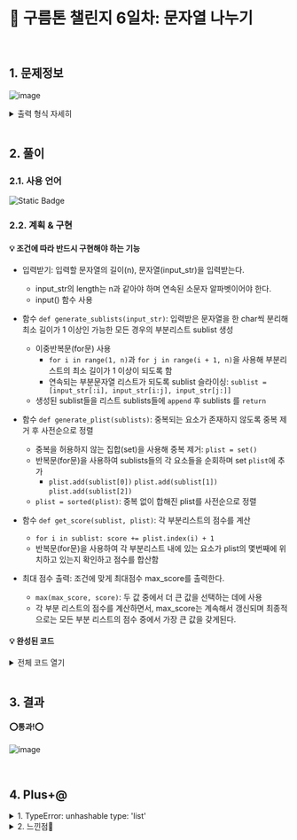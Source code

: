 # 🧩 구름톤 챌린지 6일차: 문자열 나누기

</br>

## 1. 문제정보
![image](https://github.com/hj4645/goormChallenge/assets/134211096/2bed6d87-0000-489d-a474-d1d7a6234428)

  <details>
  <summary>출력 형식 자세히</summary>
  
![image](https://github.com/hj4645/goormChallenge/assets/134211096/cced29ad-0987-4a2c-943c-d8f8c3b63a1a)
  </details>
</br>

## 2. 풀이
### 2.1. 사용 언어
![Static Badge](https://img.shields.io/badge/python-%233776AB?style=for-the-badge&logo=python&logoColor=white)

### 2.2. 계획 & 구현
#### 💡 조건에 따라 반드시 구현해야 하는 기능

- 입력받기: 입력할 문자열의 길이(n), 문자열(input_str)을 입력받는다.
  - input_str의 length는 n과 같아야 하며 연속된 소문자 알파벳이어야 한다.
  - input() 함수 사용

- 함수 `def generate_sublists(input_str)`: 입력받은 문자열을 한 char씩 분리해 최소 길이가 1 이상인 가능한 모든 경우의 부분리스트 sublist 생성
  - 이중반복문(for문) 사용
    - `for i in range(1, n)`과 `for j in range(i + 1, n)`을 사용해 부분리스트의 최소 길이가 1 이상이 되도록 함
    - 연속되는 부분문자열 리스트가 되도록 sublist 슬라이싱: `sublist = [input_str[:i], input_str[i:j], input_str[j:]]` 
  - 생성된 sublist들을 리스트 sublists들에 `append` 후 sublists 를 `return`

- 함수 `def generate_plist(sublists)`: 중복되는 요소가 존재하지 않도록 중복 제거 후 사전순으로 정렬
  - 중복을 허용하지 않는 집합(set)을 사용해 중복 제거: `plist = set()`
  - 반복문(for문)을 사용하여 sublists들의 각 요소들을 순회하며 set `plist`에 추가
    -   `plist.add(sublist[0])`
        `plist.add(sublist[1])`
        `plist.add(sublist[2])`
  - `plist = sorted(plist)`: 중복 없이 합해진 plist를 사전순으로 정렬

- 함수 `def get_score(sublist, plist)`: 각 부분리스트의 점수를 계산
  - `for i in sublist: score += plist.index(i) + 1`
  - 반복문(for문)을 사용하여 각 부분리스트 내에 있는 요소가 plist의 몇번째에 위치하고 있는지 확인하고 점수를 합산함
 
- 최대 점수 출력: 조건에 맞게 최대점수 max_score를 출력한다.
  - `max(max_score, score)`: 두 값 중에서 더 큰 값을 선택하는 데에 사용
  - 각 부분 리스트의 점수를 계산하면서, max_score는 계속해서 갱신되며 최종적으로는 모든 부분 리스트의 점수 중에서 가장 큰 값을 갖게된다.

#### 💡 완성된 코드

  <details>
  <summary>전체 코드 열기</summary>

```python

n = int(input())
input_str = input()

def generate_sublists(input_str):
    sublists = []
    
    for i in range(1, n):
        for j in range(i + 1, n):
            sublist = [input_str[:i], input_str[i:j], input_str[j:]]
            sublists.append(sublist)

    return sublists

sublists = generate_sublists(input_str) # 3부분으로 나눈 모든 경우의 수의 부분리스트들

# 부분리스트를 모두 합쳐 중복 제거 및 사전순으로 정렬
def generate_plist(sublists):
    plist = set()
    for sublist in sublists: # 각 요소들을 순회하며 set에 추가
        plist.add(sublist[0])
        plist.add(sublist[1])
        plist.add(sublist[2])

    plist = sorted(plist)
    return plist

plist = generate_plist(sublists) # 부분리스트들을 합해서 알파벳순 정렬한 plist

# 점수를 구하는 get_score()
def get_score(sublist, plist):
    score = 0
    scores = []
    for i in sublist:
        score += plist.index(i) + 1
    return score

max_score = 0 # 최대 점수 초기화

for sublist in sublists:
    score = get_score(sublist, plist)
    max_score = max(max_score, score)  # 최대 점수 갱신
    
print(max_score)

# 검증 차 출력해서 확인 가능
# print("최대 점수:", max_score)
# print("생성된 부분리스트들:", sublists)
# print("생성된 p 세트:", plist)
```
  </details>

</br>

## 3. 결과

#### ⭕통과!⭕
![image](https://github.com/hj4645/goormChallenge/assets/134211096/c0cffca0-075f-42b5-b39a-0440996cc2a2)

</br>

## 4. Plus+@
<details>
  <summary>1. TypeError: unhashable type: 'list' </summary>
  
  - 문제
    - plist에 sublists에 담긴 모든 항목을 추가해 중복을 제거하는 경우 `plist.add(sublist)`를 하면 오류 발생함
  - 해결
    - set(집합)에 추가하려는 요소가 변경 가능한(mutable) 자료형인 경우 오류 발생
    - 리스트 sublist를 집합 plist에 바로 추가하려고 하였기에 오류가 발생하는 것
    - set은 변경 가능한 요소를 가질 수 없으며, 해시 가능한(hashable) 변경되지 않는(immutable) 자료형만을 요소로 가질 수 있다.
    - 따라서 리스트 `sublist`를 직접 set에 추가하는 것이 아니라, 리스트의 각 요소들을 표현하며 변경되지 않는 문자열인 `sublist[0], sublist[1], sublist[2]`를 set에 추가해야 한다.
</details>

<details>
  <summary>2. 느낀점💬</summary>
  
  - 어떤식으로 문제를 풀이할지에 대해서는 금방 떠올랐지만, `python`에 익숙하지 않아서인지 함수 내부를 구현하는 데에 시간이 오래걸렸다.
  - 특히 만들어진 각각의 부분문자열들이 담긴 sublist를 set plist에 합할 때 sublist를 tuple로 변환하여도 계속 오류가 나서 고민을 많이하다가, 반복문을 사용해 순회하며 각각의 요소들을 추가하는 방향을 떠올리기가 힘들었다.
  - `python`의 자료형과 리스트, 튜플, 집합 등에 대해 한 번 더 복습할 필요성을 느꼈다.
</details>
